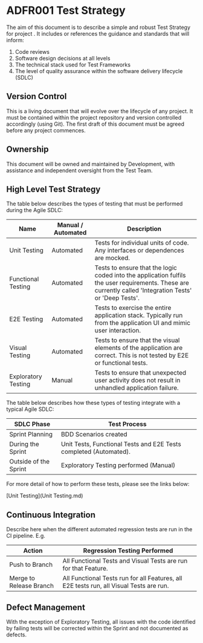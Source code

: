 # ADFR001 Test Strategy

The aim of this document is to describe a simple and robust Test Strategy for project *<Project Name>*. It includes or references the guidance and standards that will inform:

1. Code reviews 
2. Software design decisions at all levels
3. The technical stack used for Test Frameworks
4. The level of quality assurance within the software delivery lifecycle (SDLC)

## **Version Control**

This is a living document that will evolve over the lifecycle of any project. It must be contained within the project repository and version controlled accordingly (using Git). The first draft of this document must be agreed before any project commences. 

## **Ownership**

This document will be owned and maintained by Development, with assistance and independent oversight from the Test Team.

## **High Level Test Strategy**

The table below describes the types of testing that must be performed during the Agile SDLC:

| Name               | Manual / Automated | Description |
|--------------------|--------------------|-------------|
| Unit Testing | Automated | Tests for individual units of code. Any interfaces or dependences are mocked.|
| Functional Testing | Automated | Tests to ensure that the logic coded into the application fulfils the user requirements. These are currently called 'Integration Tests' or 'Deep Tests'.|
| E2E Testing | Automated | Tests to exercise the entire application stack. Typically run from the application UI and mimic user interaction. |
| Visual Testing | Automated | Tests to ensure that the visual elements of the application are correct. This is not tested by E2E or functional tests. |
| Exploratory Testing | Manual | Tests to ensure that unexpected user activity does not result in unhandled application failure. |

The table below describes how these types of testing integrate with a typical Agile SDLC:

| SDLC Phase            | Test Process                                                      |
|-----------------------|-------------------------------------------------------------------|
| Sprint Planning       | BDD Scenarios created                                             |
| During the Sprint     | Unit Tests, Functional Tests and E2E Tests completed (Automated). |
| Outside of the Sprint | Exploratory Testing performed (Manual)                            |

For more detail of how to perform these tests, please see the links below:

[Unit Testing](Unit Testing.md)

## **Continuous Integration**

Describe here when the different automated regression tests are run in the CI pipeline. E.g.

| Action                  | Regression Testing Performed                                                            |
|-------------------------|-----------------------------------------------------------------------------------------|
| Push to Branch          | All Functional Tests and Visual Tests are run for that Feature.                         |
| Merge to Release Branch | All Functional Tests run for all Features, all E2E tests run, all Visual Tests are run. |

## **Defect Management**

With the exception of Exploratory Testing, all issues with the code identified by failing tests will be corrected within the Sprint and not documented as defects.
